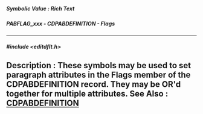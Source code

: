 ##### Symbolic Value : Rich Text
##### PABFLAG_xxx - CDPABDEFINITION - Flags
---
##### #include <editdflt.h>
**Description :**
These symbols may be used to set paragraph attributes in the Flags member of 
the CDPABDEFINITION record.  They may be OR'd together for multiple attributes.
**See Also :**
[CDPABDEFINITION](D:/md_files/CDPABDEFINITION.md)
---
